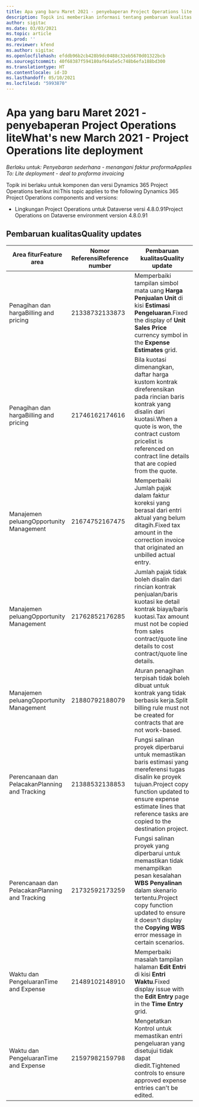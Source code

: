 ```yaml
---
title: Apa yang baru Maret 2021 - penyebaperan Project Operations lite
description: Topik ini memberikan informasi tentang pembaruan kualitas yang tersedia pada rilis Maret 2021 penyebaran Project Operations Lite.
author: sigitac
ms.date: 03/03/2021
ms.topic: article
ms.prod: ''
ms.reviewer: kfend
ms.author: sigitac
ms.openlocfilehash: efddb96b2cb428b9dc0488c32eb5670d01322bcb
ms.sourcegitcommit: 40f68387f594180af64a5e5c748b6efa188bd300
ms.translationtype: HT
ms.contentlocale: id-ID
ms.lasthandoff: 05/10/2021
ms.locfileid: "5993870"
---
```

# <a name="whats-new-march-2021---project-operations-lite-deployment"></a><span data-ttu-id="006ab-103">Apa yang baru Maret 2021 - penyebaperan Project Operations lite</span><span class="sxs-lookup"><span data-stu-id="006ab-103">What's new March 2021 - Project Operations lite deployment</span></span>

<span data-ttu-id="006ab-104">_Berlaku untuk: Penyebaran sederhana - menangani faktur proforma_</span><span class="sxs-lookup"><span data-stu-id="006ab-104">_Applies To: Lite deployment - deal to proforma invoicing_</span></span>


<span data-ttu-id="006ab-105">Topik ini berlaku untuk komponen dan versi Dynamics 365 Project Operations berikut ini:</span><span class="sxs-lookup"><span data-stu-id="006ab-105">This topic applies to the following Dynamics 365 Project Operations components and versions:</span></span>

- <span data-ttu-id="006ab-106">Lingkungan Project Operations untuk Dataverse versi 4.8.0.91</span><span class="sxs-lookup"><span data-stu-id="006ab-106">Project Operations on Dataverse environment version 4.8.0.91</span></span> 

## <a name="quality-updates"></a><span data-ttu-id="006ab-107">Pembaruan kualitas</span><span class="sxs-lookup"><span data-stu-id="006ab-107">Quality updates</span></span>

| <span data-ttu-id="006ab-108">**Area fitur**</span><span class="sxs-lookup"><span data-stu-id="006ab-108">**Feature area**</span></span> | <span data-ttu-id="006ab-109">**Nomor Referensi**</span><span class="sxs-lookup"><span data-stu-id="006ab-109">**Reference number**</span></span> | <span data-ttu-id="006ab-110">**Pembaruan kualitas**</span><span class="sxs-lookup"><span data-stu-id="006ab-110">**Quality update**</span></span> |
| --- | --- | --- |
| <span data-ttu-id="006ab-111">Penagihan dan harga</span><span class="sxs-lookup"><span data-stu-id="006ab-111">Billing and pricing</span></span> | <span data-ttu-id="006ab-112">2133873</span><span class="sxs-lookup"><span data-stu-id="006ab-112">2133873</span></span> | <span data-ttu-id="006ab-113">Memperbaiki tampilan simbol mata uang **Harga Penjualan Unit** di kisi **Estimasi Pengeluaran**.</span><span class="sxs-lookup"><span data-stu-id="006ab-113">Fixed the display of **Unit Sales Price** currency symbol in the **Expense Estimates** grid.</span></span> |
| <span data-ttu-id="006ab-114">Penagihan dan harga</span><span class="sxs-lookup"><span data-stu-id="006ab-114">Billing and pricing</span></span> | <span data-ttu-id="006ab-115">2174616</span><span class="sxs-lookup"><span data-stu-id="006ab-115">2174616</span></span> | <span data-ttu-id="006ab-116">Bila kuotasi dimenangkan, daftar harga kustom kontrak direferensikan pada rincian baris kontrak yang disalin dari kuotasi.</span><span class="sxs-lookup"><span data-stu-id="006ab-116">When a quote is won, the contract custom pricelist is referenced on contract line details that are copied from the quote.</span></span> |
| <span data-ttu-id="006ab-117">Manajemen peluang</span><span class="sxs-lookup"><span data-stu-id="006ab-117">Opportunity Management</span></span> | <span data-ttu-id="006ab-118">2167475</span><span class="sxs-lookup"><span data-stu-id="006ab-118">2167475</span></span> | <span data-ttu-id="006ab-119">Memperbaiki Jumlah pajak dalam faktur koreksi yang berasal dari entri aktual yang belum ditagih.</span><span class="sxs-lookup"><span data-stu-id="006ab-119">Fixed tax amount in the correction invoice that originated an unbilled actual entry.</span></span> |
| <span data-ttu-id="006ab-120">Manajemen peluang</span><span class="sxs-lookup"><span data-stu-id="006ab-120">Opportunity Management</span></span> | <span data-ttu-id="006ab-121">2176285</span><span class="sxs-lookup"><span data-stu-id="006ab-121">2176285</span></span> | <span data-ttu-id="006ab-122">Jumlah pajak tidak boleh disalin dari rincian kontrak penjualan/baris kuotasi ke detail kontrak biaya/baris kuotasi.</span><span class="sxs-lookup"><span data-stu-id="006ab-122">Tax amount must not be copied from sales contract/quote line details to cost contract/quote line details.</span></span> |
| <span data-ttu-id="006ab-123">Manajemen peluang</span><span class="sxs-lookup"><span data-stu-id="006ab-123">Opportunity Management</span></span> | <span data-ttu-id="006ab-124">2188079</span><span class="sxs-lookup"><span data-stu-id="006ab-124">2188079</span></span> | <span data-ttu-id="006ab-125">Aturan penagihan terpisah tidak boleh dibuat untuk kontrak yang tidak berbasis kerja.</span><span class="sxs-lookup"><span data-stu-id="006ab-125">Split billing rule must not be created for contracts that are not work-based.</span></span> |
| <span data-ttu-id="006ab-126">Perencanaan dan Pelacakan</span><span class="sxs-lookup"><span data-stu-id="006ab-126">Planning and Tracking</span></span> | <span data-ttu-id="006ab-127">2138853</span><span class="sxs-lookup"><span data-stu-id="006ab-127">2138853</span></span> | <span data-ttu-id="006ab-128">Fungsi salinan proyek diperbarui untuk memastikan baris estimasi yang mereferensi tugas disalin ke proyek tujuan.</span><span class="sxs-lookup"><span data-stu-id="006ab-128">Project copy function updated to ensure expense estimate lines that reference tasks are copied to the destination project.</span></span> |
| <span data-ttu-id="006ab-129">Perencanaan dan Pelacakan</span><span class="sxs-lookup"><span data-stu-id="006ab-129">Planning and Tracking</span></span> | <span data-ttu-id="006ab-130">2173259</span><span class="sxs-lookup"><span data-stu-id="006ab-130">2173259</span></span> | <span data-ttu-id="006ab-131">Fungsi salinan proyek yang diperbarui untuk memastikan tidak menampilkan pesan kesalahan **WBS Penyalinan** dalam skenario tertentu.</span><span class="sxs-lookup"><span data-stu-id="006ab-131">Project copy function updated to ensure it doesn't display the **Copying WBS** error message in certain scenarios.</span></span> |
| <span data-ttu-id="006ab-132">Waktu dan Pengeluaran</span><span class="sxs-lookup"><span data-stu-id="006ab-132">Time and Expense</span></span> | <span data-ttu-id="006ab-133">2148910</span><span class="sxs-lookup"><span data-stu-id="006ab-133">2148910</span></span> | <span data-ttu-id="006ab-134">Memperbaiki masalah tampilan halaman **Edit Entri** di kisi **Entri Waktu**.</span><span class="sxs-lookup"><span data-stu-id="006ab-134">Fixed display issue with the **Edit Entry** page in the **Time Entry** grid.</span></span> |
| <span data-ttu-id="006ab-135">Waktu dan Pengeluaran</span><span class="sxs-lookup"><span data-stu-id="006ab-135">Time and Expense</span></span> | <span data-ttu-id="006ab-136">2159798</span><span class="sxs-lookup"><span data-stu-id="006ab-136">2159798</span></span> | <span data-ttu-id="006ab-137">Mengetatkan Kontrol untuk memastikan entri pengeluaran yang disetujui tidak dapat diedit.</span><span class="sxs-lookup"><span data-stu-id="006ab-137">Tightened controls to ensure approved expense entries can't be edited.</span></span> |


